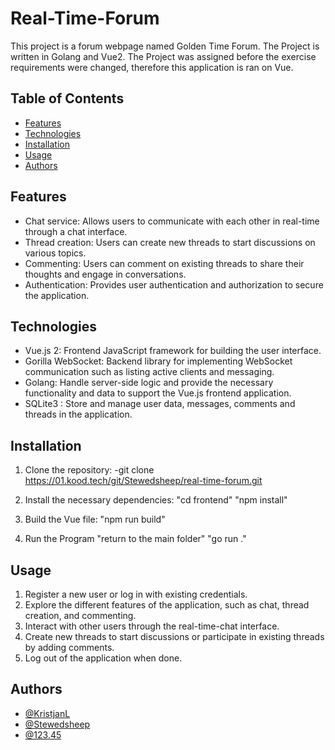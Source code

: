 # Real-Time-Forum

This project is a forum webpage named Golden Time Forum. The Project is written in Golang and Vue2.
The Project was assigned before the exercise requirements were changed, therefore this application is ran on Vue.

## Table of Contents

- [Features](#features)
- [Technologies](#technologies)
- [Installation](#installation)
- [Usage](#usage)
- [Authors](#authors)


## Features

- Chat service: Allows users to communicate with each other in real-time through a chat interface.
- Thread creation: Users can create new threads to start discussions on various topics.
- Commenting: Users can comment on existing threads to share their thoughts and engage in conversations.
- Authentication: Provides user authentication and authorization to secure the application.

## Technologies

- Vue.js 2: Frontend JavaScript framework for building the user interface.
- Gorilla WebSocket: Backend library for implementing WebSocket communication such as listing active clients and messaging.
- Golang: Handle server-side logic and provide the necessary functionality and data to support the Vue.js frontend application.
- SQLite3 : Store and manage user data, messages, comments and threads in the application.

## Installation

1. Clone the repository:
-git clone https://01.kood.tech/git/Stewedsheep/real-time-forum.git

2. Install the necessary dependencies:
"cd frontend"
"npm install"

3. Build the Vue file:
"npm run build"

4. Run the Program
"return to the main folder"
"go run ."

## Usage

1. Register a new user or log in with existing credentials.
2. Explore the different features of the application, such as chat, thread creation, and commenting.
3. Interact with other users through the real-time-chat interface.
4. Create new threads to start discussions or participate in existing threads by adding comments.
5. Log out of the application when done.

## Authors

- [@KristjanL](https://01.kood.tech/git/KristjanL)
- [@Stewedsheep](https://01.kood.tech/git/Stewedsheep)
- [@123.45](https://01.kood.tech/git/123.45)
